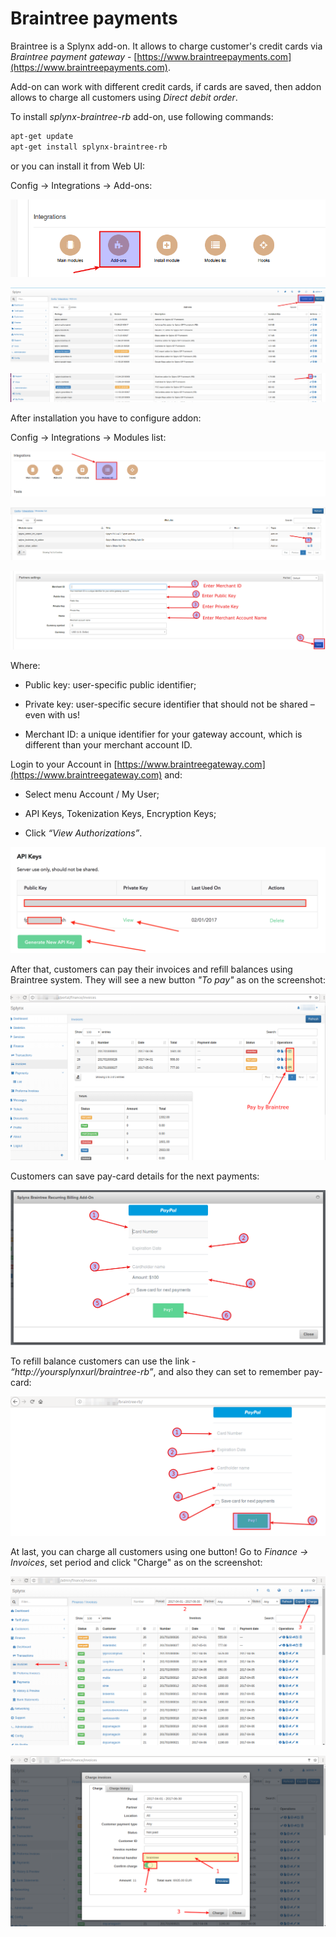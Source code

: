 Braintree payments
==================

Braintree is a Splynx add-on. It allows to charge customer's credit cards via *Braintree payment gateway* - [https://www.braintreepayments.com](https://www.braintreepayments.com).

Add-on can work with different credit cards, if cards are saved, then addon allows to charge all customers using *Direct debit order*.

To install *splynx-braintree-rb* add-on, use following commands:


```bash
apt-get update
apt-get install splynx-braintree-rb
```
or you can install it from Web UI:

Config → Integrations → Add-ons:

![Integrations addons](integrations_addons.png)

![Install addon](install_addon.png)

![Install addon 2](install_addon_2.png)

After installation you have to configure addon:

Config → Integrations → Modules list:

![Modules list](modules_list.png)

![Edit Braintree](edit_braintree.png)

![Add settings](add_settings.png)

Where:

* Public key: user-specific public identifier;


* Private key: user-specific secure identifier that should not be shared – even with us!


* Merchant ID: a unique identifier for your gateway account, which is different than your merchant account ID.

Login to your Account in [https://www.braintreegateway.com](https://www.braintreegateway.com) and:

* Select menu Account / My User;


* API Keys, Tokenization Keys, Encryption Keys;


* Click *“View Authorizations”*.

![API key](api_key.png)

After that, customers can pay their invoices and refill balances using Braintree system. They will see a new button *"To pay"* as on the screenshot:

![Pay by Braintree](pay_by_braintree.png)

Customers can save pay-card details for the next payments:

![Save card](save_card.png)

To refill balance customers can use the link - *“http://yoursplynxurl/braintree-rb”*, and also they can set to remember pay-card:

![Save card 2](save_card_2.png)

At last, you can charge all customers using one button! Go to *Finance → Invoices*, set period and click "Charge" as on the screenshot:

![Charge 1](charge_1.png)

![Charge 2](charge_2.png)

